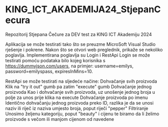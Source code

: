 # KING_ICT_AKADEMIJA24_StjepanCecura
Repozitorij Stjepana Čečure za DEV test za KING ICT Akademiju 2024

Aplikacija se može testirati tako što se preuzme MicroSoft Visual Studio rješenje i pokrene.
Nakon što se otvori web preglednik, prikaže se nekoliko poglavlja. Implementirana poglavlja su Login i RestApi
Login se može testirati pomoću podataka bilo kojeg korisnika s https://dummyjson.com/users, na primjer: username=emilys, password=emilyspass, expiresInMins=10.

RestApi se može testirati na sljedeće načine:
Dohvačanje svih proizvoda
  Klik na "try it out" gumb pa zatim "execute" gumb
Dohvačanje jednog proizvoda
  Kao i dohvačanje svih proizvoda, uz unošenje jednog broja u polje za unos prije klika na execute
Dohvačanje proizvoda po imenu
  Identično dohvačanju jednog proizvoda preko ID, razlika je da se unosi naziv ili riječ iz naziva umjesto broja, poput riječi "pepper"
Filtriranje
  Unosimo željenu kategoriju, poput "beauty" i cijenu te biramo da li želimo proizvode s večom ili manjom cijenom od navedene
